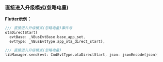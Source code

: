 ### 直接进入升级模式(忽略电量)


**Flutter示例：**

```dart
/// 直接进入升级模式(忽略电量)事件号
otaDirectStart(
  evtBase: _VBusEvtBase.base_app_set,
  evtType: _VBusEvtType.app_ota_direct_start),

/// 直接进入升级模式(忽略电量)
libManager.send(evt: CmdEvtType.otaDirectStart, json: jsonEncode(json));
```

